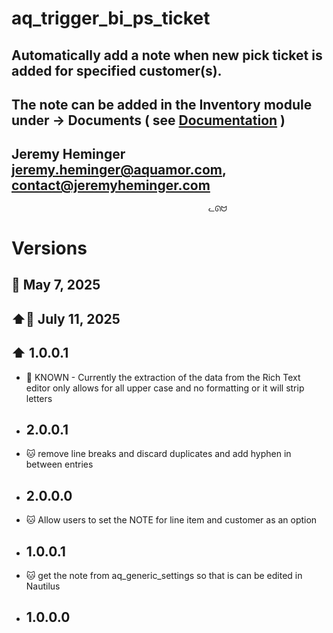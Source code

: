 
# aq_trigger_bi_ps_ticket
## Automatically add a note when new pick ticket is added for specified customer(s).
## The note can be added in the Inventory module under -> Documents ( see [Documentation](Auto-Populate%20Pick%20Ticket%20Notes.pdf) )
## Jeremy Heminger <jeremy.heminger@aquamor.com>, <contact@jeremyheminger.com>

                                                ᓚᘏᗢ



# Versions

## 📅 May 7, 2025
## ⬆️📅 July 11, 2025
## ⬆️ 1.0.0.1

*   🐞 KNOWN - Currently the extraction of the data from the Rich Text editor only allows for all upper case and no formatting or it will strip letters

* ## 2.0.0.1
*   🐱 remove line breaks and discard duplicates and add hyphen in between entries
* ## 2.0.0.0
*   🐱 Allow users to set the NOTE for line item and customer as an option
* ## 1.0.0.1
*   🐱 get the note from aq_generic_settings so that is can be edited in Nautilus
* ## 1.0.0.0
